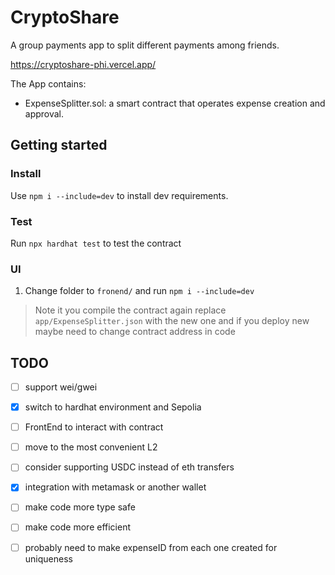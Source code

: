 # CryptoShare
A group payments app to split different payments among friends.

https://cryptoshare-phi.vercel.app/

The App contains:
* ExpenseSplitter.sol: a smart contract that operates expense creation and approval.

## Getting started

### Install
Use `npm i --include=dev` to install dev requirements.

### Test
Run `npx hardhat test` to test the contract

### UI
1. Change folder to `fronend/` and run `npm i --include=dev`

> Note it you compile the contract again replace `app/ExpenseSplitter.json` with the new one and if you deploy new maybe need to change contract address in code

## TODO
- [ ] support wei/gwei
- [x] switch to hardhat environment and Sepolia
- [ ] FrontEnd to interact with contract
- [ ] move to the most convenient L2
- [ ] consider supporting USDC instead of eth transfers
- [x] integration with metamask or another wallet
- [ ] make code more type safe
- [ ] make code more efficient
- [ ] probably need to make expenseID from each one created for uniqueness



